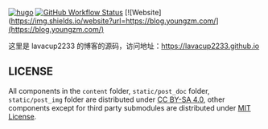 [![hugo](https://img.shields.io/badge/powered%20by-hugo-orange)](https://gohugo.io/)
[![GitHub Workflow Status](https://img.shields.io/github/workflow/status/lavacup2233/hexoblog_sourcecode/deploy)](https://github.com/lavacup2233/hexoblog_sourcecode/actions)
[![Website](https://img.shields.io/website?url=https://blog.youngzm.com/](https://blog.youngzm.com/)

这里是 lavacup2233 的博客的源码，访问地址：<https://lavacup2233.github.io>

LICENSE
---

All components in the `content` folder, `static/post_doc` folder, `static/post_img` folder are distributed under [CC BY-SA 4.0](https://creativecommons.org/licenses/by-sa/4.0/), other components except for third party submodules are distributed under [MIT License](LICENSE).